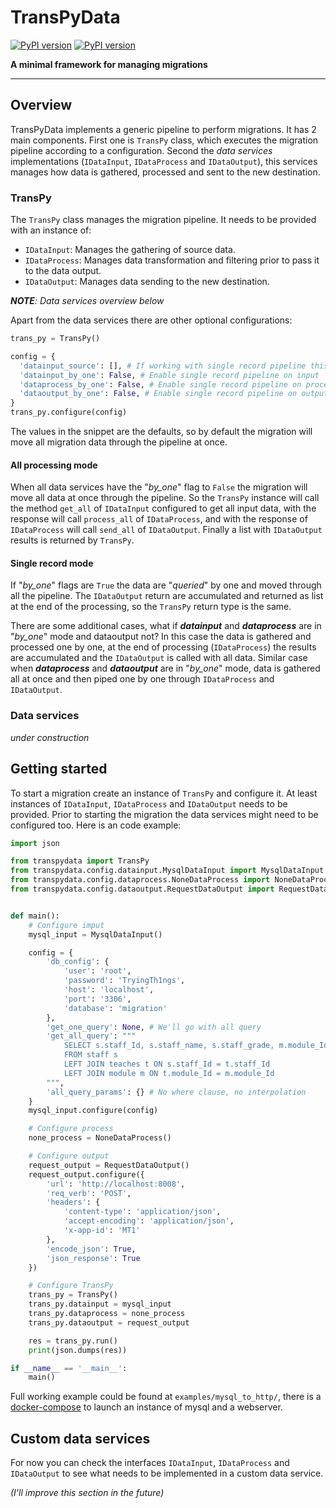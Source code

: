 # TransPyData

[![PyPI version](https://badge.fury.io/py/transpydata.svg)](https://badge.fury.io/py/transpydata)
[![PyPI version](https://img.shields.io/github/license/salpreh/transpydata.svg)](https://img.shields.io/github/license/salpreh/transpydata.svg)

**A minimal framework for managing migrations**

---

## Overview
TransPyData implements a generic pipeline to perform migrations. It has 2 main components. First one is `TransPy` class, which executes the migration pipeline according to a configuration. Second the _data services_ implementations (`IDataInput`, `IDataProcess` and `IDataOutput`), this services manages how data is gathered, processed and sent to the new destination.

### TransPy
The `TransPy` class manages the migration pipeline. It needs to be provided with an instance of: 
- `IDataInput`: Manages the gathering of source data.
- `IDataProcess`: Manages data transformation and filtering prior to pass it to the data output.
- `IDataOutput`: Manages data sending to the new destination.

_**NOTE**: Data services overview below_

Apart from the data services there are other optional configurations:
```python
trans_py = TransPy()

config = {
  'datainput_source': [], # If working with single record pipeline this should be an iterable of data to feed IDataInput
  'datainput_by_one': False, # Enable single record pipeline on input
  'dataprocess_by_one': False, # Enable single record pipeline on processing
  'dataoutput_by_one': False, # Enable single record pipeline on output
}
trans_py.configure(config)
```

The values in the snippet are the defaults, so by default the migration will move all migration data through the pipeline at once.

#### All processing mode
When all data services have the "_by\_one_" flag to `False` the migration will move all data at once through the pipeline. So the `TransPy` instance will call the method `get_all` of `IDataInput` configured to get all input data, with the response will call `process_all` of `IDataProcess`, and with the response of `IDataProcess` will call `send_all` of `IDataOutput`. Finally a list with `IDataOutput` results is returned by `TransPy`.

#### Single record mode
If "_by\_one_" flags are `True` the data are "_queried_" by one and moved through all the pipeline. The `IDataOutput` return are accumulated and returned as list at the end of the processing, so the `TransPy` return type is the same.

There are some additional cases, what if ***datainput*** and ***dataprocess*** are in "_by\_one_" mode and dataoutput not? In this case the data is gathered and processed one by one, at the end of processing (`IDataProcess`) the results are accumulated and the `IDataOutput` is called with all data. Similar case when ***dataprocess*** and ***dataoutput*** are in "_by\_one_" mode, data is gathered all at once and then piped one by one through `IDataProcess` and `IDataOutput`.

### Data services
_under construction_

## Getting started
To start a migration create an instance of `TransPy` and configure it. At least instances of `IDataInput`, `IDataProcess` and `IDataOutput` needs to be provided. Prior to starting the migration the data services might need to be configured too. Here is an code example:

```python
import json

from transpydata import TransPy
from transpydata.config.datainput.MysqlDataInput import MysqlDataInput
from transpydata.config.dataprocess.NoneDataProcess import NoneDataProcess
from transpydata.config.dataoutput.RequestDataOutput import RequestDataOutput


def main():
    # Configure imput
    mysql_input = MysqlDataInput()

    config = {
        'db_config': {
            'user': 'root',
            'password': 'TryingTh1ngs',
            'host': 'localhost',
            'port': '3306',
            'database': 'migration'
        },
        'get_one_query': None, # We'll go with all query
        'get_all_query': """
            SELECT s.staff_Id, s.staff_name, s.staff_grade, m.module_Id, m.module_name
            FROM staff s
            LEFT JOIN teaches t ON s.staff_Id = t.staff_Id
            LEFT JOIN module m ON t.module_Id = m.module_Id
        """,
        'all_query_params': {} # No where clause, no interpolation
    }
    mysql_input.configure(config)

    # Configure process
    none_process = NoneDataProcess()

    # Configure output
    request_output = RequestDataOutput()
    request_output.configure({
        'url': 'http://localhost:8008',
        'req_verb': 'POST',
        'headers': {
            'content-type': 'application/json',
            'accept-encoding': 'application/json',
            'x-app-id': 'MT1'
        },
        'encode_json': True,
        'json_response': True
    })

    # Configure TransPy
    trans_py = TransPy()
    trans_py.datainput = mysql_input
    trans_py.dataprocess = none_process
    trans_py.dataoutput = request_output

    res = trans_py.run()
    print(json.dumps(res))

if __name__ == '__main__':
    main()
```

Full working example could be found at `examples/mysql_to_http/`, there is a [docker-compose](https://docs.docker.com/compose/gettingstarted/#step-6-re-build-and-run-the-app-with-compose) to launch an instance of mysql and a webserver.

## Custom data services
For now you can check the interfaces `IDataInput`, `IDataProcess` and `IDataOutput` to see what needs to be implemented in a custom data service.

_(I'll improve this section in the future)_

